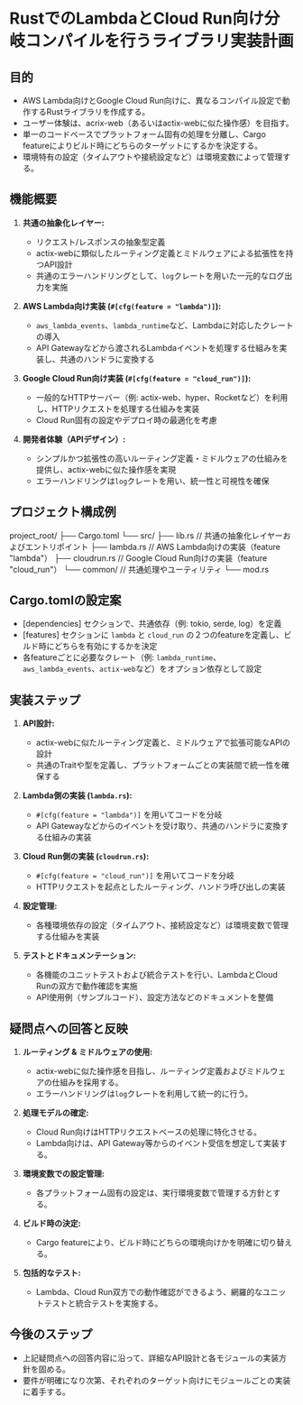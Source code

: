 # RustでのLambdaとCloud Run向け分岐コンパイルを行うライブラリ実装計画

## 目的
- AWS Lambda向けとGoogle Cloud Run向けに、異なるコンパイル設定で動作するRustライブラリを作成する。
- ユーザー体験は、acrix-web（あるいはactix-webに似た操作感）を目指す。
- 単一のコードベースでプラットフォーム固有の処理を分離し、Cargo featureによりビルド時にどちらのターゲットにするかを決定する。
- 環境特有の設定（タイムアウトや接続設定など）は環境変数によって管理する。

## 機能概要
1. **共通の抽象化レイヤー:**
   - リクエスト/レスポンスの抽象型定義
   - actix-webに類似したルーティング定義とミドルウェアによる拡張性を持つAPI設計
   - 共通のエラーハンドリングとして、`log`クレートを用いた一元的なログ出力を実施

2. **AWS Lambda向け実装 (`#[cfg(feature = "lambda")]`):**
   - `aws_lambda_events`、`lambda_runtime`など、Lambdaに対応したクレートの導入
   - API Gatewayなどから渡されるLambdaイベントを処理する仕組みを実装し、共通のハンドラに変換する

3. **Google Cloud Run向け実装 (`#[cfg(feature = "cloud_run")]`):**
   - 一般的なHTTPサーバー（例: actix-web、hyper、Rocketなど）を利用し、HTTPリクエストを処理する仕組みを実装
   - Cloud Run固有の設定やデプロイ時の最適化を考慮

4. **開発者体験（APIデザイン）:**
   - シンプルかつ拡張性の高いルーティング定義・ミドルウェアの仕組みを提供し、actix-webに似た操作感を実現
   - エラーハンドリングは`log`クレートを用い、統一性と可視性を確保

## プロジェクト構成例 
project_root/
├── Cargo.toml
└── src/
├── lib.rs // 共通の抽象化レイヤーおよびエントリポイント
├── lambda.rs // AWS Lambda向けの実装（feature "lambda"）
├── cloudrun.rs // Google Cloud Run向けの実装（feature "cloud_run"）
└── common/ // 共通処理やユーティリティ
└── mod.rs

## Cargo.tomlの設定案
- [dependencies] セクションで、共通依存（例: tokio, serde, log）を定義
- [features] セクションに `lambda` と `cloud_run` の２つのfeatureを定義し、ビルド時にどちらを有効にするかを決定
- 各featureごとに必要なクレート（例: `lambda_runtime`、`aws_lambda_events`、`actix-web`など）をオプション依存として設定

## 実装ステップ
1. **API設計:**
   - actix-webに似たルーティング定義と、ミドルウェアで拡張可能なAPIの設計
   - 共通のTraitや型を定義し、プラットフォームごとの実装間で統一性を確保する

2. **Lambda側の実装 (`lambda.rs`):**
   - `#[cfg(feature = "lambda")]` を用いてコードを分岐
   - API Gatewayなどからのイベントを受け取り、共通のハンドラに変換する仕組みの実装

3. **Cloud Run側の実装 (`cloudrun.rs`):**
   - `#[cfg(feature = "cloud_run")]` を用いてコードを分岐
   - HTTPリクエストを起点としたルーティング、ハンドラ呼び出しの実装

4. **設定管理:**
   - 各種環境依存の設定（タイムアウト、接続設定など）は環境変数で管理する仕組みを実装

5. **テストとドキュメンテーション:**
   - 各機能のユニットテストおよび統合テストを行い、LambdaとCloud Runの双方で動作確認を実施
   - API使用例（サンプルコード）、設定方法などのドキュメントを整備

## 疑問点への回答と反映
1. **ルーティング & ミドルウェアの使用:**  
   - actix-webに似た操作感を目指し、ルーティング定義およびミドルウェアの仕組みを採用する。  
   - エラーハンドリングは`log`クレートを利用して統一的に行う。

2. **処理モデルの確定:**  
   - Cloud Run向けはHTTPリクエストベースの処理に特化させる。  
   - Lambda向けは、API Gateway等からのイベント受信を想定して実装する。

3. **環境変数での設定管理:**  
   - 各プラットフォーム固有の設定は、実行環境変数で管理する方針とする。

4. **ビルド時の決定:**  
   - Cargo featureにより、ビルド時にどちらの環境向けかを明確に切り替える。

5. **包括的なテスト:**  
   - Lambda、Cloud Run双方での動作確認ができるよう、網羅的なユニットテストと統合テストを実施する。

## 今後のステップ
- 上記疑問点への回答内容に沿って、詳細なAPI設計と各モジュールの実装方針を固める。
- 要件が明確になり次第、それぞれのターゲット向けにモジュールごとの実装に着手する。
